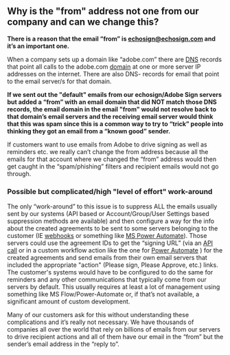 ## Why is the "from" address not one from our company and can we change this?

**There is a reason that the email “from” is [echosign@echosign.com](mailto:echosign@echosign.com) and it’s an important one.**

When a company sets up a domain like “adobe.com” there are [DNS](https://en.wikipedia.org/wiki/Domain_Name_System) records that point all calls to the adobe.com [domain](https://en.wikipedia.org/wiki/Domain_name) at one or more server IP addresses on the internet. There are also DNS- records for email that point to the email server/s for that domain.

**If we sent out the "default" emails from our echosign/Adobe Sign servers but added a “from” with an email domain that did NOT match those DNS records, the email domain in the email "from" would not resolve back to that domain’s email servers and the receiving email server would think that this was spam since this is a common way to try to “trick” people into thinking they got an email from a “known good” sender.**

 If customers want to use emails from Adobe to drive signing as well as reminders etc. we really can’t change the from address because all the emails for that account where we changed the “from” address would then get caught in the “spam/phishing” filters and recipient emails would not go through.

### Possible but complicated/high "level of effort" work-around

The only “work-around” to this issue is to suppress ALL the emails usually sent by our systems (API based or Account/Group/User Settings based suppression methods are available) and then configure a way for the info about the created agreements to be sent to some servers belonging to the customer (IE [webhooks](https://helpx.adobe.com/sign/using/adobe-sign-webhooks-api.html) or something like [MS Power Automate](https://docs.microsoft.com/en-us/connectors/adobesign/#when-a-new-agreement-is-created)). Those servers could use the agreement IDs to get the “signing URL” (via an [API call](https://documenter.getpostman.com/view/14752/Szf54VPJ?version=latest#9da8435e-4872-44ae-916d-a05435ba798a) or in a custom workflow action like the one for [Power Automate](https://docs.microsoft.com/en-us/connectors/adobesign/#retrieve-the-signing-url) ) for the created agreements and send emails from their own email servers that included the appropriate "action" (Please sign, Please Approve, etc.) links. The customer's systems would have to be configured to do the same for reminders and any other communications that typically come from our servers by default. This usually requires at least a lot of management using something like MS Flow/Power-Automate or, if that’s not available, a significant amount of custom development.

 Many of our customers ask for this  without understanding these complications and it’s really not necessary. We have thousands of companies all over the world that rely on billions of emails from our servers to drive recipient actions and all of them have our email in the “from” but the sender’s email address in the “reply to”.

